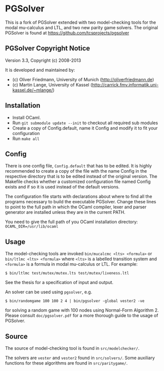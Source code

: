 
PGSolver
========

This is a fork of PGSolver extended with two model-checking tools for the modal mu-calculus and LTL, and two new parity game solvers. The original PGSolver is found at https://github.com/tcsprojects/pgsolver


## PGSolver Copyright Notice

Version 3.3, Copyright (c) 2008-2013

It is developed and maintained by:
- (c) Oliver Friedmann, University of Munich (http://oliverfriedmann.de)
- (c) Martin Lange, University of Kassel (http://carrick.fmv.informatik.uni-kassel.de/~mlange/)


## Installation

- Install OCaml.
- Run ```git submodule update --init``` to checkout all required sub modules
- Create a copy of Config.default, name it Config and modify it to fit your configuration
- Run ```make all```


## Config

There is one config file, ```Config.default``` that has to be edited. It is highly recommended to create a copy of the file with the name Config in the respective directory that is to be edited instead of the original version. The Makefile checks whether a customized configuration file named Config exists and if so it is used instead of the default versions.

The configuration file starts with declarations about where to find all the programs necessary to build the executable PGSolver. Change these lines to point to the full path in which the OCaml compiler, lexer and parser generator are installed unless they are in the current PATH.

You need to give the full path of you OCaml installation directory: ```OCAML_DIR=/usr/lib/ocaml```


## Usage

The model-checking tools are invoked ```bin/mucalcmc <lts> <formula>``` or ```bin/ltlmc <lts> <formula>``` where ```<lts>``` is a labelled transition system and ```<formula>``` is a formula in modal mu-calculus or LTL. For example:
```
$ bin/ltlmc test/mutex/mutex.lts test/mutex/liveness.ltl
```
See the thesis for a specification of input and output.

An solver can be used using ```pgsolver```, e.g.
```
$ bin/randomgame 100 100 2 4 | bin/pgsolver -global vester2 -ve
```
for solving a random game with 100 nodes using Normal-Form Algorithm 2. Please consult ```doc/pgsolver.pdf``` for a more thorough guide to the usage of PGSolver.


## Source

The source of model-checking tool is found in ```src/modelchecker/```.

The solvers are ```vester``` and ```vester2``` found in ```src/solvers/```. Some auxiliary functions for these algorithms are found in ```src/paritygame/```.



